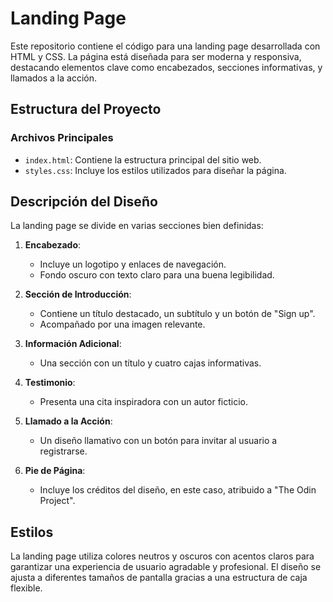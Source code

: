# Landing Page

Este repositorio contiene el código para una landing page desarrollada con HTML y CSS. La página está diseñada para ser moderna y responsiva, destacando elementos clave como encabezados, secciones informativas, y llamados a la acción.

## Estructura del Proyecto

### Archivos Principales
- `index.html`: Contiene la estructura principal del sitio web.
- `styles.css`: Incluye los estilos utilizados para diseñar la página.

## Descripción del Diseño

La landing page se divide en varias secciones bien definidas:

1. **Encabezado**:
   - Incluye un logotipo y enlaces de navegación.
   - Fondo oscuro con texto claro para una buena legibilidad.

2. **Sección de Introducción**:
   - Contiene un título destacado, un subtítulo y un botón de "Sign up".
   - Acompañado por una imagen relevante.

3. **Información Adicional**:
   - Una sección con un título y cuatro cajas informativas.

4. **Testimonio**:
   - Presenta una cita inspiradora con un autor ficticio.

5. **Llamado a la Acción**:
   - Un diseño llamativo con un botón para invitar al usuario a registrarse.

6. **Pie de Página**:
   - Incluye los créditos del diseño, en este caso, atribuido a "The Odin Project".

## Estilos

La landing page utiliza colores neutros y oscuros con acentos claros para garantizar una experiencia de usuario agradable y profesional. El diseño se ajusta a diferentes tamaños de pantalla gracias a una estructura de caja flexible.
